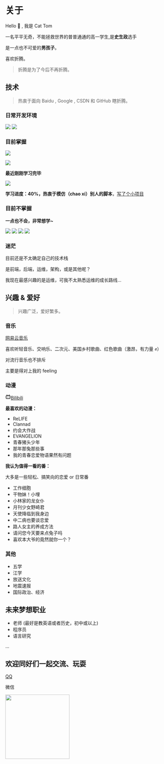 # 关于

 
Hello 👋 , 我是 Cat Tom

一名平平无奇，不能拯救世界的普普通通的高一学生,是**史生政**选手

是一点也不可爱的**男孩子**。

喜欢折腾。

> 折腾是为了今后不再折腾。

## 技术
> 热衷于面向 Baidu , Google , CSDN 和 GitHub 瞎折腾。

### 日常开发环境
<img src="https://img.shields.io/badge/Linux-FCC624?style=for-the-badge&logo=linux&logoColor=black" ></img>
<img src="https://img.shields.io/badge/VisualStudioCode-0078d7.svg?style=for-the-badge&logo=visual-studio-code&logoColor=white" ></img>

### 目前掌握
<img src="https://img.shields.io/badge/git-%23F05033.svg?style=for-the-badge&logo=git&logoColor=white" ></img>

<img src="https://img.shields.io/badge/docker-%230db7ed.svg?style=for-the-badge&logo=docker&logoColor=white" ></img>

**最近刚刚学习完毕**

<img src="https://img.shields.io/badge/Shell_Script-121011?style=for-the-badge&logo=gnu-bash&logoColor=white" ></img>

**学习进度：40%，热衷于模仿（chao xi）别人的脚本**，[写了个小项目](https://maria.cattom.site/)

### 目前不掌握
**一点也不会，非常想学~**

<img src="https://img.shields.io/badge/kubernetes-%23326ce5.svg?style=for-the-badge&logo=kubernetes&logoColor=white" ></img>
<img src="https://img.shields.io/badge/Go-00ADD8?style=for-the-badge&logo=go&logoColor=white" ></img>
<img src="https://img.shields.io/badge/HTML-239120?style=for-the-badge&logo=html5&logoColor=white" ></img>
<img src="https://img.shields.io/badge/CSS-239120?&style=for-the-badge&logo=css3&logoColor=white" ></img>

### 迷茫
目前还是不太确定自己的技术栈

是前端，后端，运维，架构，或是其他呢？

我现在最感兴趣的是运维，可我不太熟悉运维的成长路线...

## 兴趣 & 爱好
> 兴趣广泛，爱好繁多。

### 音乐
<a href="https://music.163.com/#/user/home?id=303081377"><i class="fas fa-compact-disc"></i> 网易云音乐</a>

喜欢听轻音乐、交响乐、二次元、美国乡村歌曲、红色歌曲（激昂，有力量 ✊）

对流行音乐也不排斥

主要是得对上我的 feeling

### 动漫
<svg t="1629465695967" class="icon" viewBox="0 0 1024 1024" version="1.1" xmlns="http://www.w3.org/2000/svg" p-id="3811" width="17" height="17"><path d="M306.005333 117.632L444.330667 256h135.296l138.368-138.325333a42.666667 42.666667 0 0 1 60.373333 60.373333L700.330667 256H789.333333A149.333333 149.333333 0 0 1 938.666667 405.333333v341.333334a149.333333 149.333333 0 0 1-149.333334 149.333333h-554.666666A149.333333 149.333333 0 0 1 85.333333 746.666667v-341.333334A149.333333 149.333333 0 0 1 234.666667 256h88.96L245.632 177.962667a42.666667 42.666667 0 0 1 60.373333-60.373334zM789.333333 341.333333h-554.666666a64 64 0 0 0-63.701334 57.856L170.666667 405.333333v341.333334a64 64 0 0 0 57.856 63.701333L234.666667 810.666667h554.666666a64 64 0 0 0 63.701334-57.856L853.333333 746.666667v-341.333334A64 64 0 0 0 789.333333 341.333333zM341.333333 469.333333a42.666667 42.666667 0 0 1 42.666667 42.666667v85.333333a42.666667 42.666667 0 0 1-85.333333 0v-85.333333a42.666667 42.666667 0 0 1 42.666666-42.666667z m341.333334 0a42.666667 42.666667 0 0 1 42.666666 42.666667v85.333333a42.666667 42.666667 0 0 1-85.333333 0v-85.333333a42.666667 42.666667 0 0 1 42.666667-42.666667z" p-id="3812"></path></svg><a href="https://space.bilibili.com/27734632">Bilibili</a>

**最喜欢的动漫：**
- ReLIFE
- Clannad
- 约会大作战
- EVANGELION
- 青春猪头少年
- 那年那兔那些事
- 我的青春恋爱物语果然有问题

**我认为值得一看的番：**

大多是一些轻松、搞笑向的恋爱 or 日常番

- 工作细胞
- 干物妹！小埋
- 小林家的龙女仆
- 月刊少女野崎君
- 天使降临到我身边
- 中二病也要谈恋爱
- 路人女主的养成方法
- 请问您今天要来点兔子吗
- 喜欢本大爷的竟然就你一个？

### 其他

- 五学
- 江学
- 放送文化
- 地震速报
- 国际政治、经济

## 未来梦想职业
- 老师 (最好是教英语或者历史，初中或以上)
- 程序员
- 语言研究

...

## 欢迎同好们一起交流、玩耍
<a href="http://wpa.qq.com/msgrd?v=3&uin=1208521485&site=qq&menu=yes"><i class="fab fa-qq"></i> QQ</a>

<i class="fab fa-weixin"></i> 微信

<img src="https://static.cattom.site/image/wechat.png?x-oss-process=style/blog" height="200" width="200"></img>
